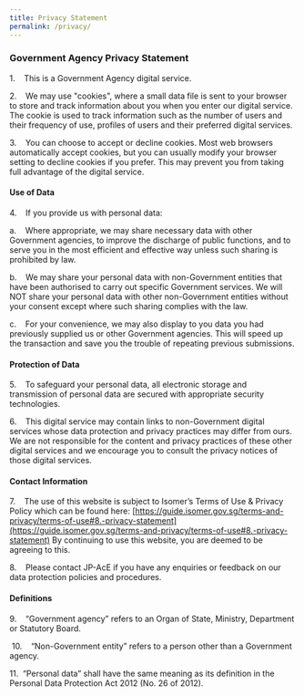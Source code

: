 ```yaml
---
title: Privacy Statement
permalink: /privacy/
---
```

### Government Agency Privacy Statement

1.    This is a Government Agency digital service.

2.    We may use "cookies", where a small data file is sent to your browser to store and track information about you when you enter our digital service. The cookie is used to track information such as the number of users and their frequency of use, profiles of users and their preferred digital services.

3.    You can choose to accept or decline cookies. Most web browsers automatically accept cookies, but you can usually modify your browser setting to decline cookies if you prefer. This may prevent you from taking full advantage of the digital service.

#### Use of Data

4.    If you provide us with personal data:

a.    Where appropriate, we may share necessary data with other Government agencies, to improve the discharge of public functions, and to serve you in the most efficient and effective way unless such sharing is prohibited by law.

b.    We may share your personal data with non-Government entities that have been authorised to carry out specific Government services. We will NOT share your personal data with other non-Government entities without your consent except where such sharing complies with the law.

c.    For your convenience, we may also display to you data you had previously supplied us or other Government agencies. This will speed up the transaction and save you the trouble of repeating previous submissions.
            

#### Protection of Data

5.    To safeguard your personal data, all electronic storage and transmission of personal data are secured with appropriate security technologies.

6.    This digital service may contain links to non-Government digital services whose data protection and privacy practices may differ from ours. We are not responsible for the content and privacy practices of these other digital services and we encourage you to consult the privacy notices of those digital services.

                      
#### Contact Information

7.    The use of this website is subject to Isomer’s Terms of Use & Privacy Policy which can be found here: [https://guide.isomer.gov.sg/terms-and-privacy/terms-of-use#8.-privacy-statement](https://guide.isomer.gov.sg/terms-and-privacy/terms-of-use#8.-privacy-statement)  By continuing to use this website, you are deemed to be agreeing to this.

8.    Please contact JP-AcE if you have any enquiries or feedback on our data protection policies and procedures.

                       
#### Definitions


9.     “Government agency” refers to an Organ of State, Ministry, Department or Statutory Board.

 10.    “Non-Government entity” refers to a person other than a Government agency.

11.     “Personal data” shall have the same meaning as its definition in the Personal Data Protection Act 2012 (No. 26 of 2012).
